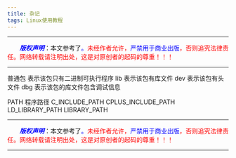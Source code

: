 ```yaml
---
title: 杂记
tags: Linux使用教程
---
```


------

&emsp;&emsp;<font color=blue>**_版权声明_**</font>：本文参考了<font color=blue>。</font><font color=red>未经作者允许，<font color=blue>严禁用于商业出版</font>，否则追究法律责任。网络转载请注明出处，这是对原创者的起码的尊重！！！</font>

------

<style>table{word-break:initial;}</style>
普通包 表示该包只有二进制可执行程序
lib 表示该包有库文件
dev 表示该包有头文件
dbg 表示该包的库文件包含调试信息

PATH 程序路径
C_INCLUDE_PATH
CPLUS_INCLUDE_PATH
LD_LIBRARY_PATH
LIBRARY_PATH


------

&emsp;&emsp;<font color=blue>**_版权声明_**</font>：本文参考了<font color=blue>。</font><font color=red>未经作者允许，<font color=blue>严禁用于商业出版</font>，否则追究法律责任。网络转载请注明出处，这是对原创者的起码的尊重！！！</font>

------
